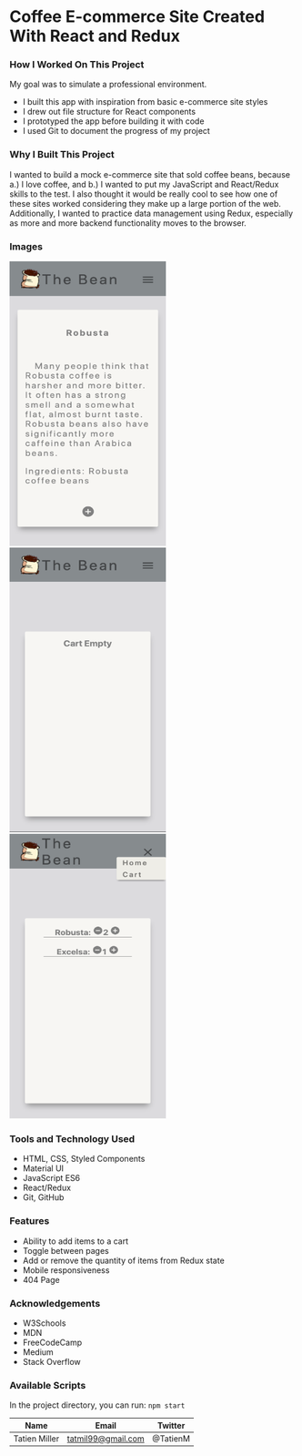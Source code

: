 # Coffee E-commerce Site Created With React and Redux

### How I Worked On This Project

My goal was to simulate a professional environment.

- I built this app with inspiration from basic e-commerce site styles
- I drew out file structure for React components
- I prototyped the app before building it with code
- I used Git to document the progress of my project

### Why I Built This Project

I wanted to build a mock e-commerce site that sold coffee beans, because a.) I love coffee, and b.) I wanted to put my JavaScript and React/Redux skills to the test. I also thought it would be really cool to see how one of these sites worked considering they make up a large portion of the web. Additionally, I wanted to practice data management using Redux, especially as more and more backend functionality moves to the browser.

### Images

<img src="/public/assets/images/Screen Shot 2021-08-19 at 11.24.29 PM.png" height="500" width="275" >

<img src="/public/assets/images/Screen Shot 2021-08-19 at 11.24.59 PM.png" height="500" width="275" >

<img src="/public/assets/images/Screen Shot 2021-08-19 at 11.25.54 PM.png" height="500" width="275" >

### Tools and Technology Used

- HTML, CSS, Styled Components
- Material UI
- JavaScript ES6
- React/Redux
- Git, GitHub

### Features

- Ability to add items to a cart
- Toggle between pages
- Add or remove the quantity of items from Redux state
- Mobile responsiveness
- 404 Page

### Acknowledgements

- W3Schools
- MDN
- FreeCodeCamp
- Medium
- Stack Overflow

### Available Scripts

In the project directory, you can run:
`npm start`

| Name          | Email              | Twitter  |
| ------------- | ------------------ | -------- |
| Tatien Miller | tatmil99@gmail.com | @TatienM |
